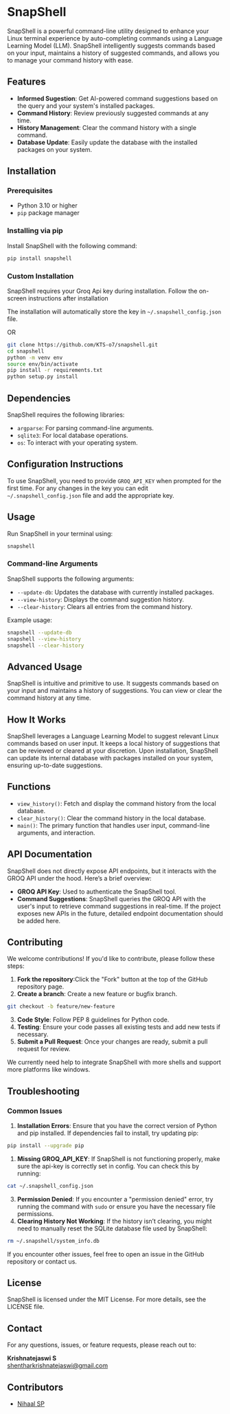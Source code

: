 # SnapShell

SnapShell is a powerful command-line utility designed to enhance your Linux terminal experience by auto-completing commands using a Language Learning Model (LLM). SnapShell intelligently suggests commands based on your input, maintains a history of suggested commands, and allows you to manage your command history with ease.

## Features

- **Informed Sugestion**: Get AI-powered command suggestions based on the query and your system's installed packages.
- **Command History**: Review previously suggested commands at any time.
- **History Management**: Clear the command history with a single command.
- **Database Update**: Easily update the database with the installed packages on your system.

## Installation

### Prerequisites

- Python 3.10 or higher
- `pip` package manager

### Installing via pip

Install SnapShell with the following command:

```sh
pip install snapshell
```

### Custom Installation

SnapShell requires your Groq Api key during installation. Follow the on-screen instructions after installation

The installation will automatically store the key in `~/.snapshell_config.json` file.

OR

```sh
git clone https://github.com/KTS-o7/snapshell.git
cd snapshell
python -m venv env
source env/bin/activate
pip install -r requirements.txt
python setup.py install
```

## Dependencies

SnapShell requires the following libraries:

- `argparse`: For parsing command-line arguments.
- `sqlite3`: For local database operations.
- `os`: To interact with your operating system.

## Configuration Instructions

To use SnapShell, you need to provide `GROQ_API_KEY` when prompted for the first time.
For any changes in the key you can edit `~/.snapshell_config.json` file and add the appropriate key.

## Usage

Run SnapShell in your terminal using:

```sh
snapshell
```

### Command-line Arguments

SnapShell supports the following arguments:

- `--update-db`: Updates the database with currently installed packages.
- `--view-history`: Displays the command suggestion history.
- `--clear-history`: Clears all entries from the command history.

Example usage:

```sh
snapshell --update-db
snapshell --view-history
snapshell --clear-history
```

## Advanced Usage

SnapShell is intuitive and primitive to use. It suggests commands based on your input and maintains a history of suggestions. You can view or clear the command history at any time.

## How It Works

SnapShell leverages a Language Learning Model to suggest relevant Linux commands based on user input. It keeps a local history of suggestions that can be reviewed or cleared at your discretion. Upon installation, SnapShell can update its internal database with packages installed on your system, ensuring up-to-date suggestions.

## Functions

- `view_history()`: Fetch and display the command history from the local database.
- `clear_history()`: Clear the command history in the local database.
- `main()`: The primary function that handles user input, command-line arguments, and interaction.

## API Documentation

SnapShell does not directly expose API endpoints, but it interacts with the GROQ API under the hood. Here’s a brief overview:

- **GROQ API Key**: Used to authenticate the SnapShell tool.
- **Command Suggestions**: SnapShell queries the GROQ API with the user's input to retrieve command suggestions in real-time.
  If the project exposes new APIs in the future, detailed endpoint documentation should be added here.

## Contributing

We welcome contributions! If you'd like to contribute, please follow these steps:

1. **Fork the repository**:Click the "Fork" button at the top of the GitHub repository page.
1. **Create a branch**: Create a new feature or bugfix branch.

```sh
git checkout -b feature/new-feature
```

3. **Code Style**: Follow PEP 8 guidelines for Python code.
4. **Testing**: Ensure your code passes all existing tests and add new tests if necessary.
5. **Submit a Pull Request**: Once your changes are ready, submit a pull request for review.

We currently need help to integrate SnapShell with more shells and support more platforms like windows.

## Troubleshooting

### Common Issues

1. **Installation Errors**: Ensure that you have the correct version of Python and pip installed. If dependencies fail to install, try updating pip:

```sh
pip install --upgrade pip
```

1. **Missing GROQ_API_KEY**: If SnapShell is not functioning properly, make sure the api-key is correctly set in config. You can check this by running:

```sh
cat ~/.snapshell_config.json
```

3. **Permission Denied**: If you encounter a "permission denied" error, try running the command with `sudo` or ensure you have the necessary file permissions.
4. **Clearing History Not Working**: If the history isn’t clearing, you might need to manually reset the SQLite database file used by SnapShell:

```sh
rm ~/.snapshell/system_info.db
```

If you encounter other issues, feel free to open an issue in the GitHub repository or contact us.

## License

SnapShell is licensed under the MIT License. For more details, see the LICENSE file.

## Contact

For any questions, issues, or feature requests, please reach out to:

**Krishnatejaswi S**  
[shentharkrishnatejaswi@gmail.com](mailto:shentharkrishnatejaswi@gmail.com)

## Contributors

- [Nihaal SP](https://github.com/nerdylelouch)
